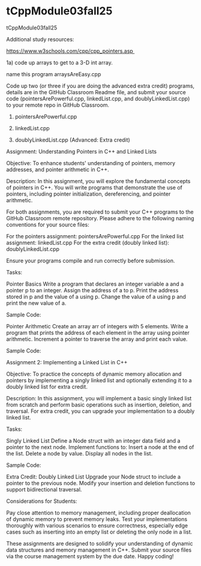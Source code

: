 # tCppModule03fall25
tCppModule03fall25

Additional study resources:

https://www.w3schools.com/cpp/cpp_pointers.asp 



1a) code up arrays to get to a 3-D int array.

name this program arraysAreEasy.cpp




Code up two (or three if you are doing the advanced extra credit) programs, details are in the GitHub Classroom Readme file, and submit your source code (pointersArePowerful.cpp, linkedList.cpp, and doublyLinkedList.cpp) to your remote repo in GitHub Classroom.

1) pointersArePowerful.cpp 

2) linkedList.cpp 

3) doublyLinkedList.cpp (Advanced: Extra credit)

Assignment: Understanding Pointers in C++ and Linked Lists

Objective: To enhance students' understanding of pointers, memory addresses, and pointer arithmetic in C++.

Description:
In this assignment, you will explore the fundamental concepts of pointers in C++. You will write programs that demonstrate the use of pointers, including pointer initialization, dereferencing, and pointer arithmetic.

For both assignments, you are required to submit your C++ programs to the GitHub Classroom remote repository. Please adhere to the following naming conventions for your source files:

For the pointers assignment: pointersArePowerful.cpp
For the linked list assignment: linkedList.cpp
For the extra credit (doubly linked list): doublyLinkedList.cpp

Ensure your programs compile and run correctly before submission.

Tasks:

Pointer Basics
Write a program that declares an integer variable a and a pointer p to an integer.
Assign the address of a to p.
Print the address stored in p and the value of a using p.
Change the value of a using p and print the new value of a.

Sample Code:

Pointer Arithmetic
Create an array arr of integers with 5 elements.
Write a program that prints the address of each element in the array using pointer arithmetic.
Increment a pointer to traverse the array and print each value.

Sample Code:

Assignment 2: Implementing a Linked List in C++

Objective: To practice the concepts of dynamic memory allocation and pointers by implementing a singly linked list and optionally extending it to a doubly linked list for extra credit.

Description:
In this assignment, you will implement a basic singly linked list from scratch and perform basic operations such as insertion, deletion, and traversal. For extra credit, you can upgrade your implementation to a doubly linked list.

Tasks:

Singly Linked List
Define a Node struct with an integer data field and a pointer to the next node.
Implement functions to:
Insert a node at the end of the list.
Delete a node by value.
Display all nodes in the list.

Sample Code:

Extra Credit: Doubly Linked List
Upgrade your Node struct to include a pointer to the previous node.
Modify your insertion and deletion functions to support bidirectional traversal.

Considerations for Students:

Pay close attention to memory management, including proper deallocation of dynamic memory to prevent memory leaks.
Test your implementations thoroughly with various scenarios to ensure correctness, especially edge cases such as inserting into an empty list or deleting the only node in a list.

These assignments are designed to solidify your understanding of dynamic data structures and memory management in C++. Submit your source files via the course management system by the due date. Happy coding!
